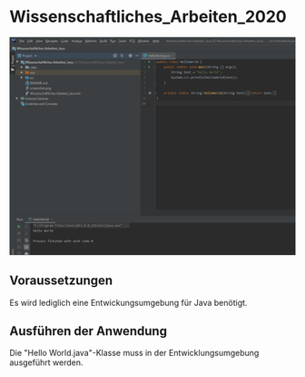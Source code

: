 # Wissenschaftliches_Arbeiten_2020

![](Anwendung.png)

## Voraussetzungen

Es wird lediglich eine Entwickungsumgebung für Java benötigt.

## Ausführen der Anwendung

Die "Hello World.java"-Klasse muss in der Entwicklungsumgebung ausgeführt werden.
